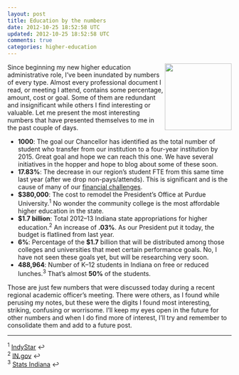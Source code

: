 ```yaml
---           
layout: post
title: Education by the numbers
date: 2012-10-25 18:52:58 UTC
updated: 2012-10-25 18:52:58 UTC
comments: true
categories: higher-education
---
```


<img height="150" align="right" id="blogsy-1347110770920.4292" src="http://2.bp.blogspot.com/-cXVqrOxIT2c/UEawCtCkJcI/AAAAAAABBao/F0KH9iseYGU/s200/Numbers.png" width="150" />Since beginning my new higher education administrative role, I’ve been inundated by numbers of every type. Almost every professional document I read, or meeting I attend, contains some percentage, amount, cost or goal. Some of them are redundant and insignificant while others I find interesting or valuable. Let me present the most interesting numbers that have presented themselves to me in the past couple of days.

<!--more-->

* __1000__: The goal our Chancellor has identified as the total number of student who transfer from our institution to a four-year institution by 2015. Great goal and hope we can reach this one. We have several initiatives in the hopper and hope to blog about some of these soon.
* __17.83%__: The decrease in our region’s student FTE from this same time last year (after we drop non-pays/attends). This is significant and is the cause of many of our [financial challenges](http://www.stevencombs.com/2012/07/hard-budget-times-are-not-necessarily.html).
* __$380,000__: The cost to remodel the President’s Office at Purdue University.<sup>1</sup> No wonder the community college is the most affordable higher education in the state.
* __$1.7 billion__: Total 2012–13 Indiana state appropriations for higher education.<sup>2</sup> An increase of __.03%__. As our President put it today, the budget is flatlined from last year.
* __6%__: Percentage of the __$1.7__ billion that will be distributed among those colleges and universities that meet certain performance goals. No, I have not seen these goals yet, but will be researching very soon.
* __488,964__: Number of K–12 students in Indiana on free or reduced lunches.<sup>3</sup> That’s almost __50%__ of the students.

Those are just few numbers that were discussed today during a recent regional academic officer’s meeting. There were others, as I found while perusing my notes, but these were the digits I found most interesting, striking, confusing or worrisome. I’ll keep my eyes open in the future for other numbers and when I do find more of interest, I’ll try and remember to consolidate them and add to a future post.

---
<sup>1</sup> [IndyStar](http://www.indystar.com/article/20120904/NEWS/120904020/Gov-Mitch-Daniels-halts-renovation-of-Purdue-president-s-office?odyssey=tab%7Cmostpopular%7Ctext%7CFRONTPAGE) ↩  
<sup>2</sup> [IN.gov](http://www.in.gov/che/files/Table_1_Historical_Summary_of_Appropriations_for_Indiana_Higher_Education_(1984-85_to_2012-13).pdf) ↩  
<sup>3</sup> [Stats Indiana](http://www.stats.indiana.edu/profiles/profiles.asp?scope_choice=a&county_changer=18000&button1=Get+Profile&id=2&page_path=Area+Profiles&path_id=11&panel_number=1) ↩